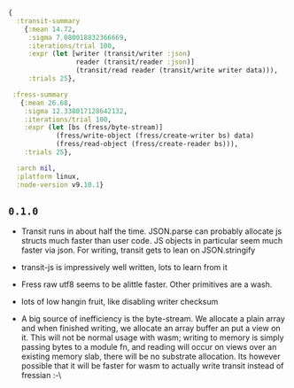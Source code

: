 ```clojure
{
  :transit-summary
    {:mean 14.72,
     :sigma 7.080018832366669,
     :iterations/trial 100,
     :expr (let [writer (transit/writer :json)
                 reader (transit/reader :json)]
                 (transit/read reader (transit/write writer data))),
     :trials 25},

 :fress-summary
   {:mean 26.68,
    :sigma 12.338017128642132,
    :iterations/trial 100,
    :expr (let [bs (fress/byte-stream)]
            (fress/write-object (fress/create-writer bs) data)
            (fress/read-object (fress/create-reader bs))),
    :trials 25},

  :arch nil,
  :platform linux,
  :node-version v9.10.1}

```

## `0.1.0`

+ Transit runs in about half the time. JSON.parse can probably allocate js structs much faster than user code. JS objects in particular seem much faster via json. For writing, transit gets to lean on JSON.stringify

+ transit-js is impressively well written, lots to learn from it

+ Fress raw utf8 seems to be alittle faster. Other primitives are a wash.

+ lots of low hangin fruit, like disabling writer checksum

+ A big source of inefficiency is the byte-stream. We allocate a plain array and when finished writing, we allocate an array buffer an put a view on it. This will not be normal usage with wasm; writing to memory is simply passing bytes to a module fn, and reading will occur on views over an existing memory slab, there will be no substrate allocation. Its however possible that it will be faster for wasm to actually write transit instead of fressian :-\

